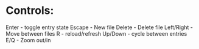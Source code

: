 # Controls:
Enter - toggle entry state
Escape - New file
Delete - Delete file
Left/Right - Move between files
R - reload/refresh
Up/Down - cycle between entries
E/Q - Zoom out/in